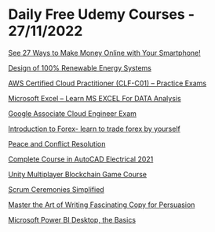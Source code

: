 # Daily Free Udemy Courses - 27/11/2022

[See 27 Ways to Make Money Online with Your Smartphone!](https://www.udemy.com/course/make-money-with-your-smartphone/?couponCode=020AC24DF0FF0CFE0B8F)
[Design of 100% Renewable Energy Systems](https://www.udemy.com/course/design-of-100-renewable-energy-systems/?couponCode=CF7D56FADFE27595C366)
[AWS Certified Cloud Practitioner (CLF-C01) – Practice Exams](https://www.udemy.com/course/aws-certified-cloud-practitioner-clf-c01-practice-exams-i/?couponCode=85401B75371D2F6BCE35)
[Microsoft Excel – Learn MS EXCEL For DATA Analysis](https://www.udemy.com/course/microsoft-excel-learn-ms-excel-for-data-analysis/?couponCode=A4E9A85A2CC4BBBF20BD)
[Google Associate Cloud Engineer Exam](https://www.udemy.com/course/google-associate-cloud-engineer-exam-f/?couponCode=2E1DE7B9AF4954CE01D2)
[Introduction to Forex- learn to trade forex by yourself](https://www.udemy.com/course/introduction-to-forex-learn-to-trade-forex-by-yourself/?couponCode=BAE56D8B8462380210E7)
[Peace and Conflict Resolution](https://www.udemy.com/course/peace-and-conflict-resolution/?couponCode=PEACE_1122)
[Complete Course in AutoCAD Electrical 2021](https://www.udemy.com/course/complete-course-in-autocad-electrical-2021/?couponCode=DPCELL)
[Unity Multiplayer Blockchain Game Course](https://www.udemy.com/course/unity-multiplayer-blockchain-game-course/?couponCode=FREE_UNITY2)
[Scrum Ceremonies Simplified](https://www.udemy.com/course/scrum-ceremonies-simplified/?couponCode=FREE-GIFT-HOLIDAYS)
[Master the Art of Writing Fascinating Copy for Persuasion](https://www.udemy.com/course/master-the-art-of-writing-fascinating-copy-for-persuasion/?couponCode=PERSUASION-2023%20%20%20%20%20%20%20%20%20%20%20%20%20%20%20%20%20%20%20%20%20%20%20%20%20%20%20%20%20%20%20%20%20%20%20%20%20%20%20%20%20%20%20%20%20%20%20%20%20%20%20%20%20%20%20%20%20%20%20%20%20%20%20%20%20%20https://www.udemy.com/course/complete-course-in-autocad-electrical-2021/?couponCode=DPCELL)
[Microsoft Power BI Desktop, the Basics](https://www.udemy.com/course/power-bi-desktop-the-basics/?couponCode=THANKS2022_VIZXL)
